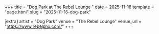 +++
title = "Dog Park at The Rebel Lounge "
date = 2025-11-16
template = "page.html"
slug = "2025-11-16-dog-park"

[extra]
artist = "Dog Park"
venue = "The Rebel Lounge"
venue_url = "https://www.rebelphx.com/"
+++
